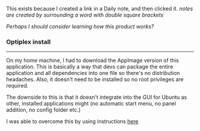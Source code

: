 This exists because I created a link in a Daily note, and then clicked it.  *notes are created by surrounding a word with double square brackets*

*Perhaps I should consider learning how this product works?*

### Optiplex install
---
On my home machine, I had to download the AppImage version of this application.  This is basically a way that devs can package the entire application and all dependencies into one file so there's no distribution headaches.  Also, it doesn't need to be installed so no root privileges are required.

The downside to this is that it doesn't integrate into the GUI for Ubuntu as other, installed applications might (no automatic start menu, no panel addition, no config folder etc.)

I was able to overcome this by using instructions [here](https://askubuntu.com/questions/774490/what-is-an-appimage-how-do-i-install-it)
